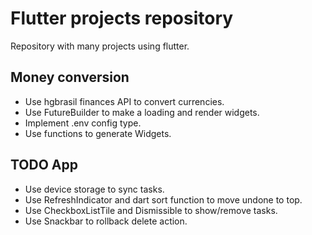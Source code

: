 # Flutter projects repository

Repository with many projects using flutter.

## Money conversion 

- Use hgbrasil finances API to convert currencies.
- Use FutureBuilder to make a loading and render widgets.
- Implement .env config type.
- Use functions to generate Widgets.


## TODO App

- Use device storage to sync tasks.
- Use RefreshIndicator and dart sort function to move undone to top.
- Use CheckboxListTile and Dismissible to show/remove tasks. 
- Use Snackbar to rollback delete action.
